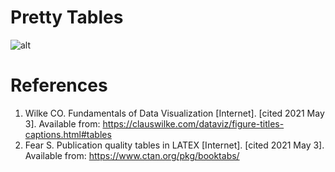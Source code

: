 # Pretty Tables

![alt](assets/table.png)

# References
1. Wilke CO. Fundamentals of Data Visualization [Internet]. [cited 2021 May 3]. Available from: https://clauswilke.com/dataviz/figure-titles-captions.html#tables
2. Fear S. Publication quality tables in LATEX [Internet]. [cited 2021 May 3]. Available from: https://www.ctan.org/pkg/booktabs/